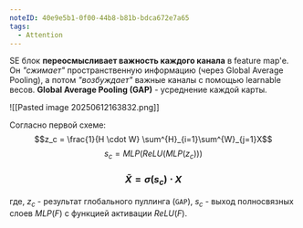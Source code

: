 ```yaml
---
noteID: 40e9e5b1-0f00-44b8-b81b-bdca672e7a65
tags:
  - Attention
---
```

SE блок **переосмысливает важность каждого канала** в feature map'е. Он _"сжимает"_ пространственную информацию (через Global Average Pooling), а потом _"возбуждает"_ важные каналы с помощью learnable весов.
**Global Average Pooling (GAP)** - усреднение каждой карты.

![[Pasted image 20250612163832.png]]

Согласно первой схеме: 
$$z_c = \frac{1}{H \cdot W} \sum^{H}_{i=1}\sum^{W}_{j=1}X$$
$$s_c = MLP(ReLU(MLP(z_c)))$$
### $$\tilde X = \sigma(s_c) \cdot X$$
где, $z_c$ - результат глобального пуллинга (`GAP`), $s_c$ - выход полносвязных слоев $MLP(F)$ с функцией активации $ReLU(F)$.